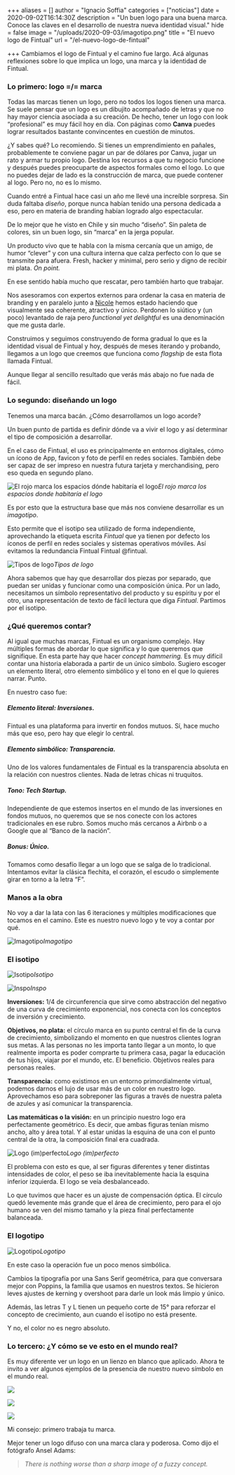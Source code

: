+++
aliases = []
author = "Ignacio Soffia"
categories = ["noticias"]
date = 2020-09-02T16:14:30Z
description = "Un buen logo para una buena marca. Conoce las claves en el desarrollo de nuestra nueva identidad visual."
hide = false
image = "/uploads/2020-09-03/imagotipo.png"
title = "El nuevo logo de Fintual"
url = "/el-nuevo-logo-de-fintual"

+++
Cambiamos el logo de Fintual y el camino fue largo. Acá algunas reflexiones sobre lo que implica un logo, una marca y la identidad de Fintual.

### Lo primero: logo =/= marca

Todas las marcas tienen un logo, pero no todos los logos tienen una marca. Se suele pensar que un logo es un dibujito acompañado de letras y que no hay mayor ciencia asociada a su creación. De hecho, tener un logo con look “profesional” es muy fácil hoy en día. Con páginas como **Canva** puedes lograr resultados bastante convincentes en cuestión de minutos.

¿Y sabes qué? Lo recomiendo. Si tienes un emprendimiento en pañales, probablemente te conviene pagar un par de dólares por Canva, jugar un rato y armar tu propio logo. Destina los recursos a que tu negocio funcione y después puedes preocuparte de aspectos formales como el logo. Lo que no puedes dejar de lado es la construcción de marca, que puede contener al logo. Pero no, no es lo mismo.

Cuando entré a Fintual hace casi un año me llevé una increíble sorpresa. Sin duda faltaba _diseño_, porque nunca habían tenido una persona dedicada a eso, pero en materia de branding habían logrado algo espectacular.

De lo mejor que he visto en Chile y sin mucho “diseño”. Sin paleta de colores, sin un buen logo, sin “marca” en la jerga popular.

Un producto vivo que te habla con la misma cercanía que un amigo, de humor “clever” y con una cultura interna que calza perfecto con lo que se transmite para afuera. Fresh, hacker y minimal, pero serio y digno de recibir mi plata. _On point._

En ese sentido había mucho que rescatar, pero también harto que trabajar.

Nos asesoramos con expertos externos para ordenar la casa en materia de branding y en paralelo junto a [Nicole](https://medium.com/u/a3161dce33d9?source=post_page-----4242d6250402----------------------) hemos estado haciendo que visualmente sea coherente, atractivo y único. Perdonen lo siútico y (un poco) levantado de raja pero _functional yet delightful_ es una denominación que me gusta darle.

Construimos y seguimos construyendo de forma gradual lo que es la identidad visual de Fintual y hoy, después de meses iterando y probando, llegamos a un logo que creemos que funciona como _flagship_ de esta flota llamada Fintual.

Aunque llegar al sencillo resultado que verás más abajo no fue nada de fácil.

### Lo segundo: diseñando un logo

Tenemos una marca bacán. ¿Cómo desarrollamos un logo acorde?

Un buen punto de partida es definir dónde va a vivir el logo y así determinar el tipo de composición a desarrollar.

En el caso de Fintual, el uso es principalmente en entornos digitales, cómo un ícono de App, favicon y foto de perfil en redes sociales. También debe ser capaz de ser impreso en nuestra futura tarjeta y merchandising, pero eso queda en segundo plano.

![El rojo marca los espacios dónde habitaría el logo](/uploads/2020-09-02/dondeviveellogo.png)_El rojo marca los espacios donde habitaría el logo_

Es por esto que la estructura base que más nos conviene desarrollar es un _imagotipo_.

Esto permite que el isotipo sea utilizado de forma independiente, aprovechando la etiqueta escrita _Fintual_ que ya tienen por defecto los íconos de perfil en redes sociales y sistemas operativos móviles. Así evitamos la redundancia Fintual Fintual @fintual.

![Tipos de logo](/uploads/2020-09-03/tiposdelogo.png)_Tipos de logo_

Ahora sabemos que hay que desarrollar dos piezas por separado, que puedan ser unidas y funcionar como una composición única. Por un lado, necesitamos un símbolo representativo del producto y su espíritu y por el otro, una representación de texto de fácil lectura que diga _Fintual_. Partimos por el isotipo.

### **¿Qué queremos contar?**

Al igual que muchas marcas, Fintual es un organismo complejo. Hay múltiples formas de abordar lo que significa y lo que queremos que signifique. En esta parte hay que hacer _concept hammering._ Es muy difícil contar una historia elaborada a partir de un único símbolo. Sugiero escoger un elemento literal, otro elemento simbólico y el tono en el que lo quieres narrar. Punto.

En nuestro caso fue:

##### Elemento literal: **Inversiones.**

Fintual es una plataforma para invertir en fondos mutuos. Sí, hace mucho más que eso, pero hay que elegir lo central.

##### Elemento simbólico: **Transparencia.**

Uno de los valores fundamentales de Fintual es la transparencia absoluta en la relación con nuestros clientes. Nada de letras chicas ni truquitos.

##### Tono: **Tech Startup.**

Independiente de que estemos insertos en el mundo de las inversiones en fondos mutuos, no queremos que se nos conecte con los actores tradicionales en ese rubro. Somos mucho más cercanos a Airbnb o a Google que al “Banco de la nación”.

##### Bonus: **Único.**

Tomamos como desafío llegar a un logo que se salga de lo tradicional. Intentamos evitar la clásica flechita, el corazón, el escudo o simplemente girar en torno a la letra “F”.

### **Manos a la obra**

No voy a dar la lata con las 6 iteraciones y múltiples modificaciones que tocamos en el camino. Este es nuestro nuevo logo y te voy a contar por qué.

![Imagotipo](/uploads/2020-09-03/imagotipo.png)_Imagotipo_

### **El isotipo**

![Isotipo](/uploads/2020-09-03/isotipo.png)_Isotipo_

![Inspo](/uploads/2020-09-03/inspo.gif)_Inspo_

**Inversiones:** 1/4 de circunferencia que sirve como abstracción del negativo de una curva de crecimiento exponencial, nos conecta con los conceptos de inversión y crecimiento.

**Objetivos, no plata:** el círculo marca en su punto central el fin de la curva de crecimiento, simbolizando el momento en que nuestros clientes logran sus metas. A las personas no les importa tanto llegar a un monto, lo que realmente importa es poder comprarte tu primera casa, pagar la educación de tus hijos, viajar por el mundo, etc. El beneficio. Objetivos reales para personas reales.

**Transparencia:** como existimos en un entorno primordialmente virtual, podemos darnos el lujo de usar más de un color en nuestro logo. Aprovechamos eso para sobreponer las figuras a través de nuestra paleta de azules y así comunicar la transparencia.

**Las matemáticas o la visión:** en un principio nuestro logo era perfectamente geométrico. Es decir, que ambas figuras tenían mismo ancho, alto y área total. Y al estar unidas la esquina de una con el punto central de la otra, la composición final era cuadrada.

![Logo (im)perfecto](/uploads/2020-09-03/logo-imperfecto.png)_Logo (im)perfecto_

El problema con esto es que, al ser figuras diferentes y tener distintas intensidades de color, el peso se iba inevitablemente hacia la esquina inferior izquierda. El logo se veía desbalanceado.

Lo que tuvimos que hacer es un ajuste de compensación óptica. El círculo quedó levemente más grande que el área de crecimiento, pero para el ojo humano se ven del mismo tamaño y la pieza final perfectamente balanceada.

### El logotipo

![Logotipo](/uploads/2020-09-03/logotipo.png)_Logotipo_

En este caso la operación fue un poco menos simbólica.

Cambios la tipografía por una Sans Serif geométrica, para que conversara mejor con Poppins, la familia que usamos en nuestros textos. Se hicieron leves ajustes de kerning y overshoot para darle un look más limpio y único.

Además, las letras T y L tienen un pequeño corte de 15° para reforzar el concepto de crecimiento, aun cuando el isotipo no está presente.

Y no, el color no es negro absoluto.

### Lo tercero: ¿Y cómo se ve esto en el mundo real?

Es muy diferente ver un logo en un lienzo en blanco que aplicado. Ahora te invito a ver algunos ejemplos de la presencia de nuestro nuevo símbolo en el mundo real.

![](/uploads/2020-09-03/logo-app.png)

![](/uploads/2020-09-03/logopoleras.png)

![](/uploads/2020-09-03/logo-calle.jpeg)

Mi consejo: primero trabaja tu marca.

Mejor tener un logo difuso con una marca clara y poderosa. Como dijo el fotógrafo Ansel Adams:

> _There is nothing worse than a sharp image of a fuzzy concept._